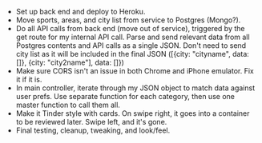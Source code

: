 - Set up back end and deploy to Heroku.
- Move sports, areas, and city list from service to Postgres (Mongo?).
- Do all API calls from back end (move out of service), triggered by the get route for my internal API call. Parse and send relevant data from all Postgres contents and API calls as a single JSON. Don't need to send city list as it will be included in the final JSON ([{city: "cityname", data: []}, {city: "city2name"], data: []})
- Make sure CORS isn't an issue in both Chrome and iPhone emulator. Fix it if it is.
- In main controller, iterate through my JSON object to match data against user prefs. Use separate function for each category, then use one master function to call them all.
- Make it Tinder style with cards. On swipe right, it goes into a container to be reviewed later. Swipe left, and it's gone.
- Final testing, cleanup, tweaking, and look/feel.
